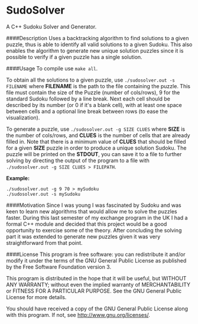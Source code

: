 SudoSolver
==========

A C++ Sudoku Solver and Generator.

####Description
Uses a backtracking algorithm to find solutions to a given puzzle, thus is able to identify all valid solutions to a given Sudoku. This also enables the algorithm to generate new unique solution puzzles since it is possible to verify if a given puzzle has a single solution.

####Usage
To compile use `make all`.

To obtain all the solutions to a given puzzle, use `./sudosolver.out -s FILENAME` where **FILENAME** is the path to the file containing the puzzle. This file must contain the size of the Puzzle (number of cols/rows), 9 for the standard Sudoku followed by a line break. Next each cell should be described by its number (or 0 if it's a blank cell), with at least one space between cells and a optional line break between rows (to ease the visualization).

To generate a puzzle, use `./sudosolver.out -g SIZE CLUES` where **SIZE** is the number of cols/rows, and **CLUES** is the number of cells that are already filled in. Note that there is a minimum value of **CLUES** that should be filled for a given **SIZE** puzzle in order to produce a unique solution Sudoku. The puzzle will be printed on the **STDOUT**, you can save it to a file to further solving by directing the output of the program to a file with 
`./sudosolver.out -g SIZE CLUES > FILEPATH`.

**Example:**

```
./sudosolver.out -g 9 70 > mySudoku
./sudosolver.out -s mySudoku
```

####Motivation
Since I was young I was fascinated by Sudoku and was keen to learn new algorithms that would allow me to solve the puzzles faster. During this last semester of my exchange program in the UK I had a formal C++ module and decided that this project would be a good opportunity to exercise some of the theory. After concluding the solving part it was extended to generate new puzzles given it was very straightforward from that point.

####License
This program is free software: you can redistribute it and/or modify
it under the terms of the GNU General Public License as published by
the Free Software Foundation version 3.

This program is distributed in the hope that it will be useful,
but WITHOUT ANY WARRANTY; without even the implied warranty of
MERCHANTABILITY or FITNESS FOR A PARTICULAR PURPOSE.  See the
GNU General Public License for more details.

You should have received a copy of the GNU General Public License
along with this program.  If not, see <http://www.gnu.org/licenses/>.



